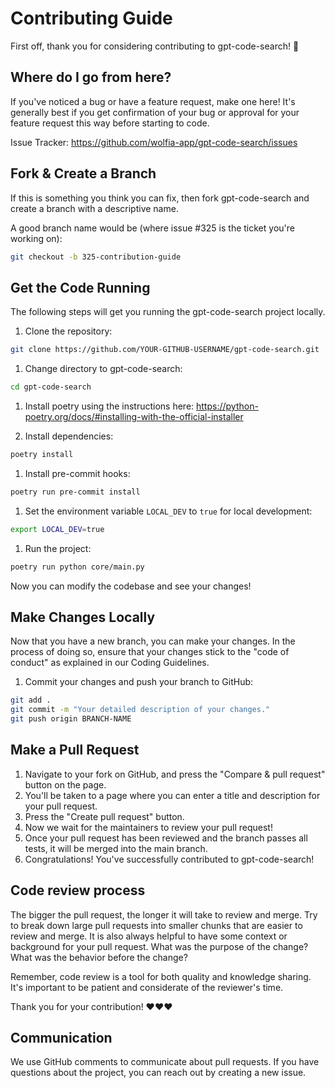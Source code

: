# Contributing Guide

First off, thank you for considering contributing to gpt-code-search! 🚀

## Where do I go from here?

If you've noticed a bug or have a feature request, make one here! It's generally best if you get confirmation of your bug or approval for your feature request this way before starting to code.

Issue Tracker: https://github.com/wolfia-app/gpt-code-search/issues

## Fork & Create a Branch

If this is something you think you can fix, then fork gpt-code-search and create a branch with a descriptive name.

A good branch name would be (where issue #325 is the ticket you're working on):

```bash
git checkout -b 325-contribution-guide
```

## Get the Code Running

The following steps will get you running the gpt-code-search project locally.

1. Clone the repository:

```bash
git clone https://github.com/YOUR-GITHUB-USERNAME/gpt-code-search.git
```

1. Change directory to gpt-code-search:

```bash
cd gpt-code-search
```

1. Install poetry using the instructions here: https://python-poetry.org/docs/#installing-with-the-official-installer

1. Install dependencies:

```bash
poetry install
```

1. Install pre-commit hooks:

```bash
poetry run pre-commit install
```

1. Set the environment variable `LOCAL_DEV` to `true` for local development:

```bash
export LOCAL_DEV=true
```

1. Run the project:

```bash
poetry run python core/main.py
```

Now you can modify the codebase and see your changes!

## Make Changes Locally

Now that you have a new branch, you can make your changes. In the process of doing so, ensure that your changes stick to the "code of conduct" as explained in our Coding Guidelines.

1. Commit your changes and push your branch to GitHub:

```bash
git add .
git commit -m "Your detailed description of your changes."
git push origin BRANCH-NAME
```

## Make a Pull Request

1. Navigate to your fork on GitHub, and press the "Compare & pull request" button on the page.
2. You'll be taken to a page where you can enter a title and description for your pull request.
3. Press the "Create pull request" button.
4. Now we wait for the maintainers to review your pull request!
5. Once your pull request has been reviewed and the branch passes all tests, it will be merged into the main branch.
6. Congratulations! You've successfully contributed to gpt-code-search!

## Code review process

The bigger the pull request, the longer it will take to review and merge. Try to break down large pull requests into smaller chunks that are easier to review and merge. It is also always helpful to have some context or background for your pull request. What was the purpose of the change? What was the behavior before the change?

Remember, code review is a tool for both quality and knowledge sharing. It's important to be patient and considerate of the reviewer's time.

Thank you for your contribution! ❤️❤️❤️

## Communication

We use GitHub comments to communicate about pull requests. If you have questions about the project, you can reach out by creating a new issue.
